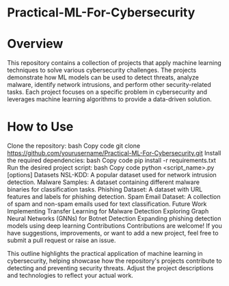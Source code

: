 # Practical-ML-For-Cybersecurity

# Overview
This repository contains a collection of projects that apply machine learning techniques to solve various cybersecurity challenges. The projects demonstrate how ML models can be used to detect threats, analyze malware, identify network intrusions, and perform other security-related tasks. Each project focuses on a specific problem in cybersecurity and leverages machine learning algorithms to provide a data-driven solution.

# How to Use
Clone the repository:
bash
Copy code
git clone https://github.com/yourusername/Practical-ML-For-Cybersecurity.git
Install the required dependencies:
bash
Copy code
pip install -r requirements.txt
Run the desired project script:
bash
Copy code
python <script_name>.py [options]
Datasets
NSL-KDD: A popular dataset used for network intrusion detection.
Malware Samples: A dataset containing different malware binaries for classification tasks.
Phishing Dataset: A dataset with URL features and labels for phishing detection.
Spam Email Dataset: A collection of spam and non-spam emails used for text classification.
Future Work
Implementing Transfer Learning for Malware Detection
Exploring Graph Neural Networks (GNNs) for Botnet Detection
Expanding phishing detection models using deep learning
Contributions
Contributions are welcome! If you have suggestions, improvements, or want to add a new project, feel free to submit a pull request or raise an issue.

This outline highlights the practical application of machine learning in cybersecurity, helping showcase how the repository's projects contribute to detecting and preventing security threats. Adjust the project descriptions and technologies to reflect your actual work.
